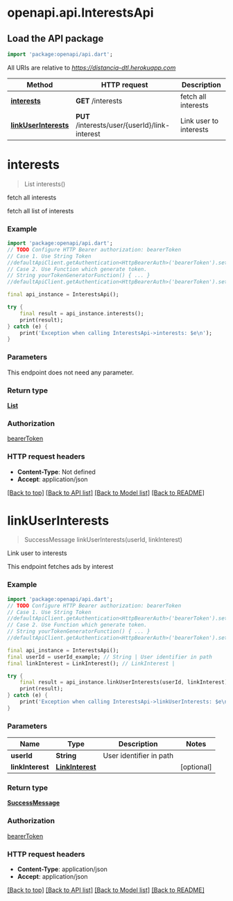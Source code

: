 # openapi.api.InterestsApi

## Load the API package
```dart
import 'package:openapi/api.dart';
```

All URIs are relative to *https://distancia-dtl.herokuapp.com*

Method | HTTP request | Description
------------- | ------------- | -------------
[**interests**](InterestsApi.md#interests) | **GET** /interests | fetch all interests
[**linkUserInterests**](InterestsApi.md#linkuserinterests) | **PUT** /interests/user/{userId}/link-interest | Link user to interests


# **interests**
> List<InterestDto> interests()

fetch all interests

fetch all list of interests

### Example
```dart
import 'package:openapi/api.dart';
// TODO Configure HTTP Bearer authorization: bearerToken
// Case 1. Use String Token
//defaultApiClient.getAuthentication<HttpBearerAuth>('bearerToken').setAccessToken('YOUR_ACCESS_TOKEN');
// Case 2. Use Function which generate token.
// String yourTokenGeneratorFunction() { ... }
//defaultApiClient.getAuthentication<HttpBearerAuth>('bearerToken').setAccessToken(yourTokenGeneratorFunction);

final api_instance = InterestsApi();

try {
    final result = api_instance.interests();
    print(result);
} catch (e) {
    print('Exception when calling InterestsApi->interests: $e\n');
}
```

### Parameters
This endpoint does not need any parameter.

### Return type

[**List<InterestDto>**](InterestDto.md)

### Authorization

[bearerToken](../README.md#bearerToken)

### HTTP request headers

 - **Content-Type**: Not defined
 - **Accept**: application/json

[[Back to top]](#) [[Back to API list]](../README.md#documentation-for-api-endpoints) [[Back to Model list]](../README.md#documentation-for-models) [[Back to README]](../README.md)

# **linkUserInterests**
> SuccessMessage linkUserInterests(userId, linkInterest)

Link user to interests

This endpoint fetches ads by interest

### Example
```dart
import 'package:openapi/api.dart';
// TODO Configure HTTP Bearer authorization: bearerToken
// Case 1. Use String Token
//defaultApiClient.getAuthentication<HttpBearerAuth>('bearerToken').setAccessToken('YOUR_ACCESS_TOKEN');
// Case 2. Use Function which generate token.
// String yourTokenGeneratorFunction() { ... }
//defaultApiClient.getAuthentication<HttpBearerAuth>('bearerToken').setAccessToken(yourTokenGeneratorFunction);

final api_instance = InterestsApi();
final userId = userId_example; // String | User identifier in path
final linkInterest = LinkInterest(); // LinkInterest | 

try {
    final result = api_instance.linkUserInterests(userId, linkInterest);
    print(result);
} catch (e) {
    print('Exception when calling InterestsApi->linkUserInterests: $e\n');
}
```

### Parameters

Name | Type | Description  | Notes
------------- | ------------- | ------------- | -------------
 **userId** | **String**| User identifier in path | 
 **linkInterest** | [**LinkInterest**](LinkInterest.md)|  | [optional] 

### Return type

[**SuccessMessage**](SuccessMessage.md)

### Authorization

[bearerToken](../README.md#bearerToken)

### HTTP request headers

 - **Content-Type**: application/json
 - **Accept**: application/json

[[Back to top]](#) [[Back to API list]](../README.md#documentation-for-api-endpoints) [[Back to Model list]](../README.md#documentation-for-models) [[Back to README]](../README.md)

